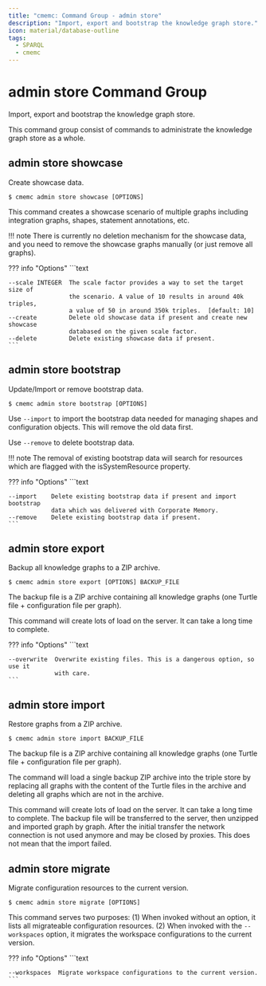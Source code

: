 ```yaml
---
title: "cmemc: Command Group - admin store"
description: "Import, export and bootstrap the knowledge graph store."
icon: material/database-outline
tags:
  - SPARQL
  - cmemc
---
```

# admin store Command Group
<!-- This file was generated - DO NOT CHANGE IT MANUALLY -->

Import, export and bootstrap the knowledge graph store.

This command group consist of commands to administrate the knowledge graph store as a whole.


## admin store showcase

Create showcase data.

```shell-session title="Usage"
$ cmemc admin store showcase [OPTIONS]
```




This command creates a showcase scenario of multiple graphs including integration graphs, shapes, statement annotations, etc.

!!! note
    There is currently no deletion mechanism for the showcase data, and you need to remove the showcase graphs manually (or just remove all graphs).




??? info "Options"
    ```text

    --scale INTEGER  The scale factor provides a way to set the target size of
                     the scenario. A value of 10 results in around 40k triples,
                     a value of 50 in around 350k triples.  [default: 10]
    --create         Delete old showcase data if present and create new showcase
                     databased on the given scale factor.
    --delete         Delete existing showcase data if present.
    ```

## admin store bootstrap

Update/Import or remove bootstrap data.

```shell-session title="Usage"
$ cmemc admin store bootstrap [OPTIONS]
```




Use ``--import`` to import the bootstrap data needed for managing shapes and configuration objects. This will remove the old data first.

Use ``--remove`` to delete bootstrap data.

!!! note
    The removal of existing bootstrap data will search for resources which are flagged with the isSystemResource property.




??? info "Options"
    ```text

    --import    Delete existing bootstrap data if present and import bootstrap
                data which was delivered with Corporate Memory.
    --remove    Delete existing bootstrap data if present.
    ```

## admin store export

Backup all knowledge graphs to a ZIP archive.

```shell-session title="Usage"
$ cmemc admin store export [OPTIONS] BACKUP_FILE
```




The backup file is a ZIP archive containing all knowledge graphs (one Turtle file + configuration file per graph).

This command will create lots of load on the server. It can take a long time to complete.



??? info "Options"
    ```text

    --overwrite  Overwrite existing files. This is a dangerous option, so use it
                 with care.
    ```

## admin store import

Restore graphs from a ZIP archive.

```shell-session title="Usage"
$ cmemc admin store import BACKUP_FILE
```




The backup file is a ZIP archive containing all knowledge graphs  (one Turtle file + configuration file per graph).

The command will load a single backup ZIP archive into the triple store by replacing all graphs with the content of the Turtle files in the archive and deleting all graphs which are not in the archive.

This command will create lots of load on the server. It can take a long time to complete. The backup file will be transferred to the server, then unzipped and imported graph by graph. After the initial transfer the network connection is not used anymore and may be closed by proxies. This does not mean that the import failed.



## admin store migrate

Migrate configuration resources to the current version.

```shell-session title="Usage"
$ cmemc admin store migrate [OPTIONS]
```




This command serves two purposes: (1) When invoked without an option, it lists all migrateable configuration resources. (2) When invoked with the ``--workspaces`` option, it migrates the workspace configurations to the current version.



??? info "Options"
    ```text

    --workspaces  Migrate workspace configurations to the current version.
    ```

